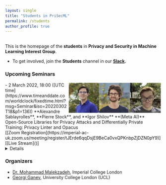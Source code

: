 ```yaml
---
layout: single
title: "Students in PriSecML"
permalink: /students
author_profile: true
---
```


<br>This is the homepage of the **students** in **Privacy and Security in Machine Learning Interest Group**. 

- To get involved, join the **Students** channel in our **[Slack](https://join.slack.com/t/prisec-ml/shared_invite/zt-13in0oipd-FZcmFJ0r~_0D_xp3yIFuRA).**  



### Upcoming Seminars

<img src="../images/meta_ai_3.jpg" style="float:right;width:300px;height:100px;margin-top:00px">
- 2 March 2022, 18:00 ([UTC time](https://www.timeanddate.com/worldclock/fixedtime.html?msg=Seminar&iso=20220302T18&p1=136))  
**Alexandre Sablayrolles**, **Pierre Stock**, and **Igor Shilov**  
**(Meta AI)**<br>Open-Source Libraries for Privacy Attacks and Differentially Private Training: Privacy Linter and Opacus<br>[[Zoom Registration](https://imperial-ac-uk.zoom.us/meeting/register/tJErde6qqDsjE9BeCa0vxQPKnbpZjDZN0pY9)] [[Live Stream]()]<br><details><br>**Abstract:** As the field of Privacy Preserving ML is advancing, it’s important that researchers and industry practitioners have access to state of the art tools for both research and application purposes. In this talk, we’ll discuss two open-source libraries for Privacy Attacks and Differentially Private training, developed at Meta AI: Privacy Linter and Opacus. We’ll do a deep dive into their capabilities, talk about code architecture and share some practical tips on applying them to a set of real-world problems.<br>
<br>**Bios:** <br> - Alexandre Sablayrolles is a Research Scientist at Facebook AI in Paris, working on the privacy and security of machine learning systems. He received his PhD from Université Grenoble Alpes in 2020, following a joint CIFRE program with Facebook AI.  Prior to that, he completed his Master's degree in Data Science at NYU, and received a B.S. and M.S. in Applied Mathematics and Computer Science from École Polytechnique. Alexandre's research interests include privacy and security, computer vision, and applications of deep learning. Homepage: [https://ai.facebook.com/people/alexandre-sablayrolles/](https://ai.facebook.com/people/alexandre-sablayrolles/) <br> - Pierre Stock joined Facebook AI as a Research Scientist in June 2021. Previously, he was a PhD Resident at Facebook AI Research and ENS de Lyon and defended his PhD around "Efficiency and Redundancy in Neural Networks" in April 2021. His interests include Neural Network Compression and Privacy-Preserving Machine Learning. Homepage: [https://ai.facebook.com/people/pierre-stock/](https://ai.facebook.com/people/pierre-stock/) <br> - Igor Shilov  is a Research Engineer at Facebook AI, working on applied research in privacy preserving machine learning. He is the lead developer of Opacus and has industry experience in building highly scalable ML Systems, including NLP applications, Recommender Systems and Information Retrieval Engines.  Homepage: [https://github.com/ffuuugor](https://github.com/ffuuugor) <br> </details>



### Organizers
- [Dr. Mohammad Malekzadeh](https://mmalekzadeh.github.io/), Imperial College London   
- [Georgi Ganev](https://ganevgv.github.io/), University College London (UCL)  
